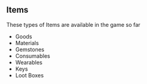 ## Items

These types of Items are available in the game so far
<ul>
<li>Goods</li>
<li>Materials</li>
<li>Gemstones</li>
<li>Consumables</li>
<li>Wearables</li>
<li>Keys</li>
<li>Loot Boxes</li>
</ul>